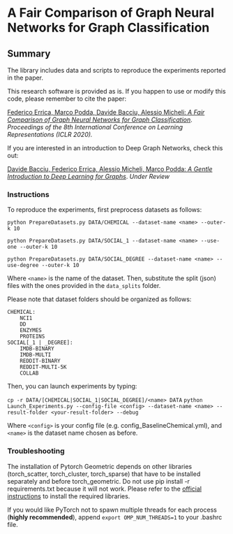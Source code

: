 # A Fair Comparison of Graph Neural Networks for Graph Classification

## Summary

The library includes data and scripts to reproduce the experiments reported in the paper.

This research software is provided as is. If you happen to use or modify this code, please remember to cite the paper:

[Federico Errica, Marco Podda, Davide Bacciu, Alessio Micheli: *A Fair Comparison of Graph Neural Networks for Graph Classification*](https://openreview.net/pdf?id=HygDF6NFPB). *Proceedings of the 8th International Conference on Learning Representations (ICLR 2020).*

If you are interested in an introduction to Deep Graph Networks, check this out:

[Davide Bacciu, Federico Errica, Alessio Micheli, Marco Podda: *A Gentle Introduction to Deep Learning for Graphs*](https://arxiv.org/abs/1912.12693). *Under Review*

### Instructions

To reproduce the experiments, first preprocess datasets as follows:

`python PrepareDatasets.py DATA/CHEMICAL --dataset-name <name> --outer-k 10`

`python PrepareDatasets.py DATA/SOCIAL_1 --dataset-name <name> --use-one --outer-k 10`

`python PrepareDatasets.py DATA/SOCIAL_DEGREE --dataset-name <name> --use-degree --outer-k 10`

Where `<name>` is the name of the dataset. Then, substitute the split (json) files with the ones provided in the `data_splits` folder.

Please note that dataset folders should be organized as follows:

    CHEMICAL:
        NCI1
        DD
        ENZYMES
        PROTEINS
    SOCIAL[_1 | _DEGREE]:
        IMDB-BINARY
        IMDB-MULTI
        REDDIT-BINARY
        REDDIT-MULTI-5K
        COLLAB

Then, you can launch experiments by typing:

`cp -r DATA/[CHEMICAL|SOCIAL_1|SOCIAL_DEGREE]/<name> DATA`
`python Launch_Experiments.py --config-file <config> --dataset-name <name> --result-folder <your-result-folder> --debug`

Where `<config>` is your config file (e.g. config_BaselineChemical.yml), and `<name>` is the dataset name chosen as before.

### Troubleshooting

The installation of Pytorch Geometric depends on other libraries (torch_scatter, torch_cluster, torch_sparse) that have to be installed separately and before torch_geometric. Do not use pip install -r requirements.txt because it will not work. Please refer to the [official instructions](https://github.com/rusty1s/pytorch_geometric) to install the required libraries.

If you would like PyTorch not to spawn multiple threads for each process (**highly recommended**), append ``export OMP_NUM_THREADS=1`` to your .bashrc file.

